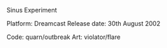 Sinus Experiment

Platform: Dreamcast
Release date: 30th August 2002

Code: quarn/outbreak
Art: violator/flare